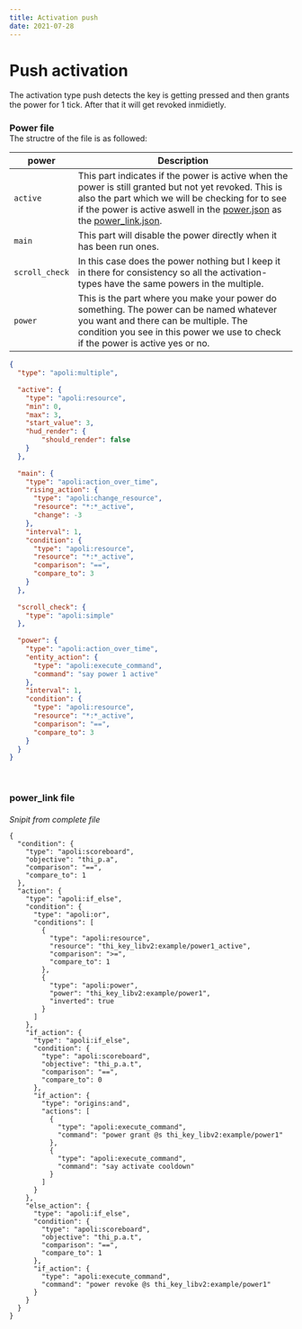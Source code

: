 ```yaml
---
title: Activation push
date: 2021-07-28
---
```


# Push activation
The activation type push detects the key is getting pressed and then grants the power for 1 tick. After that it will get revoked inmidietly.

<h3 style="margin-bottom: 0px;">Power file</h3>
The structre of the file is as followed: <br />

| power | Description |
|-------|-------------|
| `active` | This part indicates if the power is active when the power is still granted but not yet revoked. This is also the part which we will be checking for to see if the power is active aswell in the <u>power.json</u> as the <u>power_link.json</u>. |
| `main` | This part will disable the power directly when it has been run ones. |
| `scroll_check` | In this case does the power nothing but I keep it in there for consistency so all the activation-types have the same powers in the multiple. |
| `power` | This is the part where you make your power do something. The power can be named whatever you want and there can be multiple. The condition you see in this power we use to check if the power is active yes or no. |
 

```json
{
  "type": "apoli:multiple",
  
  "active": {
    "type": "apoli:resource",
    "min": 0,
    "max": 3,
    "start_value": 3,
    "hud_render": {
        "should_render": false
    }
  },
  
  "main": {
    "type": "apoli:action_over_time",
    "rising_action": {
      "type": "apoli:change_resource",
      "resource": "*:*_active",
      "change": -3
    },
    "interval": 1,
    "condition": {
      "type": "apoli:resource",
      "resource": "*:*_active",
      "comparison": "==",
      "compare_to": 3
    }
  },
  
  "scroll_check": {
    "type": "apoli:simple"
  },
  
  "power": {
    "type": "apoli:action_over_time",
    "entity_action": {
      "type": "apoli:execute_command",
      "command": "say power 1 active"
    },
    "interval": 1,
    "condition": {
      "type": "apoli:resource",
      "resource": "*:*_active",
      "comparison": "==",
      "compare_to": 3
    }
  }
}
```
<br />
<h3 style="margin-bottom: 0px;">power_link file</h3>
<h6 style="margin-bottom: 0px;">Snipit from complete file</h6>

<pre><code class="hljs json">{
  <span class="hljs-attr">"condition"</span>: {
    <span class="hljs-attr">"type"</span>: <span class="hljs-string">"apoli:scoreboard"</span>,
    <span class="hljs-attr">"objective"</span>: <span class="hljs-string">"thi_p.a"</span>,
    <span class="hljs-attr">"comparison"</span>: <span class="hljs-string">"=="</span>,
    <span class="hljs-attr">"compare_to"</span>: <span class="hljs-number">1</span>
  },
  <span class="hljs-attr">"action"</span>: {
    <span class="hljs-attr">"type"</span>: <span class="hljs-string">"apoli:if_else"</span>,
    <span class="hljs-attr">"condition"</span>: {
      <span class="hljs-attr">"type"</span>: <span class="hljs-string">"apoli:or"</span>,
      <span class="hljs-attr">"conditions"</span>: [
        {
          <span class="hljs-attr">"type"</span>: <span class="hljs-string">"apoli:resource"</span>,
          <span class="hljs-attr">"resource"</span>: <span class="hljs-string">"thi_key_libv2:example/power1_active"</span>,
          <span class="hljs-attr">"comparison"</span>: <span class="hljs-string">"&gt;="</span>,
          <span class="hljs-attr">"compare_to"</span>: <span class="hljs-number">1</span>
        },
        {
          <span class="hljs-attr">"type"</span>: <span class="hljs-string">"apoli:power"</span>,
          <span class="hljs-attr">"power"</span>: <span class="hljs-string">"thi_key_libv2:example/power1"</span>,
          <span class="hljs-attr">"inverted"</span>: <span class="hljs-literal">true</span>
        }
      ]
    },
    <span class="hljs-attr">"if_action"</span>: {
      <span class="hljs-attr">"type"</span>: <span class="hljs-string">"apoli:if_else"</span>,
      <span class="hljs-attr">"condition"</span>: {
        <span class="hljs-attr">"type"</span>: <span class="hljs-string">"apoli:scoreboard"</span>,
        <span class="hljs-attr">"objective"</span>: <span class="hljs-string">"thi_p.a.t"</span>,
        <span class="hljs-attr">"comparison"</span>: <span class="hljs-string">"=="</span>,
        <span class="hljs-attr">"compare_to"</span>: <span class="hljs-number">0</span>
      },
      <span class="hljs-attr">"if_action"</span>: {
        <span class="hljs-attr">"type"</span>: <span class="hljs-string">"origins:and"</span>,
        <span class="hljs-attr">"actions"</span>: [
          {
            <span class="hljs-attr">"type"</span>: <span class="hljs-string">"apoli:execute_command"</span>,
            <span class="hljs-attr">"command"</span>: <span class="hljs-string">"power grant @s thi_key_libv2:example/power1"</span>
          },
          {    
            <span class="hljs-attr">"type"</span>: <span class="hljs-string">"apoli:execute_command"</span>,
            <span class="hljs-attr">"command"</span>: <span class="hljs-string">"say activate cooldown"</span>
          }
        ]
      }
    },
    <span class="hljs-attr">"else_action"</span>: {
      <span class="hljs-attr">"type"</span>: <span class="hljs-string">"apoli:if_else"</span>,
      <span class="hljs-attr">"condition"</span>: {
        <span class="hljs-attr">"type"</span>: <span class="hljs-string">"apoli:scoreboard"</span>,
        <span class="hljs-attr">"objective"</span>: <span class="hljs-string">"thi_p.a.t"</span>,
        <span class="hljs-attr">"comparison"</span>: <span class="hljs-string">"=="</span>,
        <span class="hljs-attr">"compare_to"</span>: <span class="hljs-number">1</span>
      },
      <span class="hljs-attr">"if_action"</span>: {
        <span class="hljs-attr">"type"</span>: <span class="hljs-string">"apoli:execute_command"</span>,
        <span class="hljs-attr">"command"</span>: <span class="hljs-string">"power revoke @s thi_key_libv2:example/power1"</span>
      }
    }
  }
}
</code></pre>
